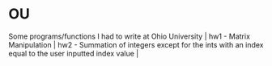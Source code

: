 # OU
Some programs/functions I had to write at Ohio University |
hw1 - Matrix Manipulation |
hw2 - Summation of integers except for the ints with an index equal to the user inputted index value |

